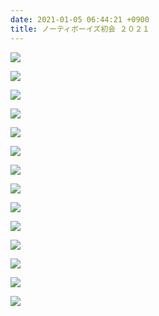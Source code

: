 ```yaml
---
date: 2021-01-05 06:44:21 +0900
title: ノーティボーイズ初会 ２０２１
---
```

![](/images/初会2021①.jpg)

![](/images/初会2021②.jpg)

![](/images/初会2021③.jpg)

![](/images/初会2021④.jpg)

![](/images/初会2021⑤.jpg)

![](/images/初会2021⑥.jpg)

![](/images/初会2021⑦.jpg)

![](/images/初会2021⑧.jpg)

![](/images/初会2021⑨.jpg)

![](/images/初会2021⑩.jpg)

![](/images/初会2021⑪.jpg)

![](/images/初会2021⑫.jpg)

![](/images/初会2021⑬.jpg)

![](/images/初会2021⑭.jpg)

![]()